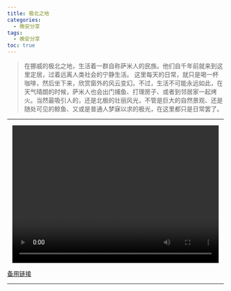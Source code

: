 ```yaml
---
title: 极北之地
categories:
  - 晚安分享
tags:
  - 晚安分享
toc: true 
---
```



> 在挪威的极北之地，生活着一群自称萨米人的民族。他们自千年前就来到这里定居，过着远离人类社会的宁静生活。
这里每天的日常，就只是喝一杯咖啡，然后坐下来，欣赏窗外的风云变幻。不过，生活不可能永远如此，在天气晴朗的时候，萨米人也会出门捕鱼、打理房子、或者到邻居家一起烤火。当然最吸引人的，还是北极的壮丽风光，不管是巨大的自然景观、还是随处可见的鲸鱼、又或是普通人梦寐以求的极光，在这里都只是日常罢了。

---

<p style="text-align:center">
   <video width="480" height="320" controls>
       <source src="/video/26.mp4">
   </video>
</p>
 <p><a href="/video/26.mp4">备用链接</a></p>
 
---





